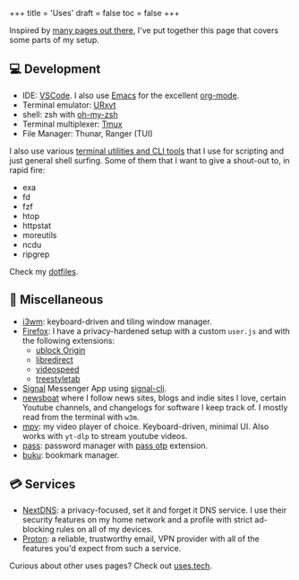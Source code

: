 +++
title = 'Uses'
draft = false
toc = false
+++

Inspired by [many pages out there](https://uses.tech/), I've put together this page that covers some parts of my setup.

## 💻 Development

- IDE: [VSCode](https://code.visualstudio.com/). I also use [Emacs](https://www.gnu.org/emacs) for the excellent [org-mode](https://orgmode.org/).
- Terminal emulator: [URxvt](http://software.schmorp.de/pkg/rxvt-unicode.html)
- shell: zsh with [oh-my-zsh](https://ohmyz.sh/)
- Terminal multiplexer: [Tmux](https://github.com/tmux/tmux)
- File Manager: Thunar, Ranger (TUI)

I also use various [terminal utilities and CLI tools](https://terminaltrove.com/)
that I use for scripting and just general shell surfing.
Some of them that I want to give a shout-out to, in rapid fire:

- exa
- fd
- fzf
- htop
- httpstat
- moreutils
- ncdu
- ripgrep

Check my [dotfiles](https://github.com/thatmlopsguy/dotfiles).

## 🎲 Miscellaneous

- [i3wm](https://i3wm.org/): keyboard-driven and tiling window manager.
- [Firefox](https://mozilla.org/firefox): I have a privacy-hardened setup with a custom `user.js` and
with the following extensions:
  - [ublock Origin](https://github.com/gorhill/uBlock)
  - [libredirect](https://github.com/libredirect/browser_extension)
  - [videospeed](https://github.com/codebicycle/videospeed)
  - [treestyletab](https://github.com/piroor/treestyletab)
- [Signal](https://www.signal.org/) Messenger App using [signal-cli](https://github.com/AsamK/signal-cli).
- [newsboat](https://newsboat.org/) where I follow news sites, blogs and indie sites I love,
certain Youtube channels, and changelogs for software I keep track of. I mostly read from the terminal with `w3m`.
- [mpv](https://mpv.io/): my video player of choice. Keyboard-driven, minimal UI. Also works with `yt-dlp` to stream youtube videos.
- [pass](https://www.passwordstore.org/): password manager with [pass otp](https://github.com/tadfisher/pass-otp) extension.
- [buku](https://github.com/jarun/buku): bookmark manager.

## 💳 Services

- [NextDNS](https://nextdns.io/): a privacy-focused, set it and forget it DNS service. I use their security features on my home network
and a profile with strict ad-blocking rules on all of my devices.
- [Proton](https://proton.me/): a reliable, trustworthy email, VPN provider with all of the features you'd expect from such a service.

Curious about other uses pages? Check out [uses.tech](https://uses.tech/).
